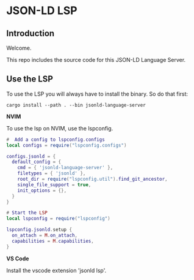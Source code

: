 # JSON-LD LSP 
 
## Introduction

Welcome.

This repo includes the source code for this JSON-LD Language Server.


## Use the LSP

To use the LSP you will always have to install the binary.
So do that first:

```
cargo install --path . --bin jsonld-language-server
```

**NVIM**

To use the lsp on NVIM, use the lspconfig.

```lua
#  Add a config to lspconfig.configs
local configs = require("lspconfig.configs")

configs.jsonld = {
  default_config = {
    cmd = { 'jsonld-language-server' },
    filetypes = { 'jsonld' },
    root_dir = require("lspconfig.util").find_git_ancestor,
    single_file_support = true,
    init_options = {},
  }
}

# Start the LSP
local lspconfig = require("lspconfig")

lspconfig.jsonld.setup {
  on_attach = M.on_attach,
  capabilities = M.capabilities,
}
```


**VS Code**

Install the vscode extension 'jsonld lsp'.

